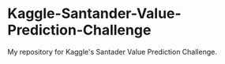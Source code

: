 # Kaggle-Santander-Value-Prediction-Challenge
My repository for Kaggle's Santader Value Prediction Challenge.
